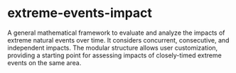 # extreme-events-impact
A general mathematical framework to evaluate and analyze the impacts of extreme natural events over time. It considers concurrent, consecutive, and independent impacts. The modular structure allows user customization, providing a starting point for assessing impacts of closely-timed extreme events on the same area.

